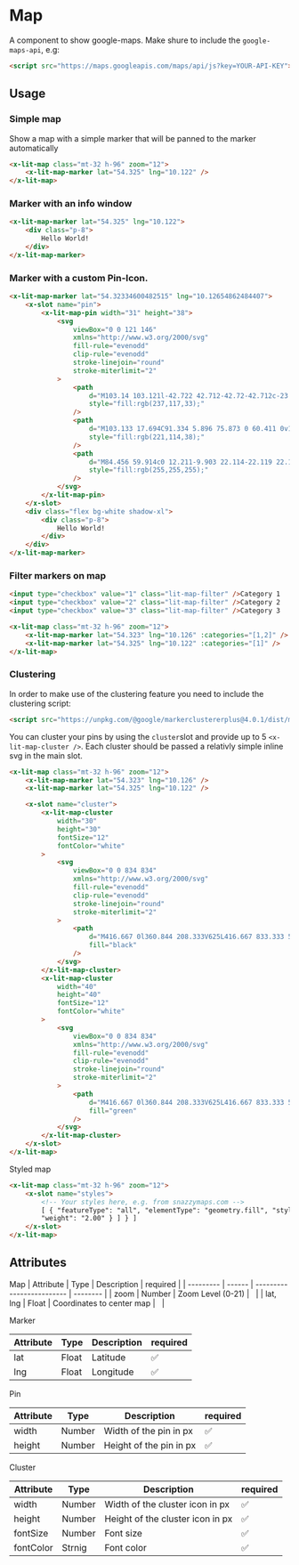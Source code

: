 # Map

A component to show google-maps. Make shure to include the `google-maps-api`, e.g:

```html
<script src="https://maps.googleapis.com/maps/api/js?key=YOUR-API-KEY"></script>
```

## Usage

### Simple map

Show a map with a simple marker that will be panned to the marker automatically

```html
<x-lit-map class="mt-32 h-96" zoom="12">
    <x-lit-map-marker lat="54.325" lng="10.122" />
</x-lit-map>
```

### Marker with an info window

```html
<x-lit-map-marker lat="54.325" lng="10.122">
    <div class="p-8">
        Hello World!
    </div>
</x-lit-map-marker>
```

### Marker with a custom Pin-Icon.

```html
<x-lit-map-marker lat="54.32334600482515" lng="10.12654862484407">
    <x-slot name="pin">
        <x-lit-map-pin width="31" height="38">
            <svg
                viewBox="0 0 121 146"
                xmlns="http://www.w3.org/2000/svg"
                fill-rule="evenodd"
                clip-rule="evenodd"
                stroke-linejoin="round"
                stroke-miterlimit="2"
            >
                <path
                    d="M103.14 103.121l-42.722 42.712-42.72-42.712c-23.597-23.59-23.597-61.836 0-85.427 23.592-23.592 61.848-23.592 85.442 0 23.592 23.591 23.592 61.837 0 85.427"
                    style="fill:rgb(237,117,33);"
                />
                <path
                    d="M103.133 17.694C91.334 5.896 75.873 0 60.411 0v145.833l42.722-42.712c23.592-23.59 23.592-61.839 0-85.427"
                    style="fill:rgb(221,114,38);"
                />
                <path
                    d="M84.456 59.914c0 12.211-9.903 22.114-22.119 22.114s-22.119-9.903-22.119-22.114c0-12.213 9.903-22.116 22.119-22.116s22.119 9.903 22.119 22.116"
                    style="fill:rgb(255,255,255);"
                />
            </svg>
        </x-lit-map-pin>
    </x-slot>
    <div class="flex bg-white shadow-xl">
        <div class="p-8">
            Hello World!
        </div>
    </div>
</x-lit-map-marker>
```

### Filter markers on map

```html
<input type="checkbox" value="1" class="lit-map-filter" />Category 1
<input type="checkbox" value="2" class="lit-map-filter" />Category 2
<input type="checkbox" value="3" class="lit-map-filter" />Category 3

<x-lit-map class="mt-32 h-96" zoom="12">
    <x-lit-map-marker lat="54.323" lng="10.126" :categories="[1,2]" />
    <x-lit-map-marker lat="54.325" lng="10.122" :categories="[1]" />
</x-lit-map>
```

### Clustering

In order to make use of the clustering feature you need to include the clustering script:

```html
<script src="https://unpkg.com/@google/markerclustererplus@4.0.1/dist/markerclustererplus.min.js"></script>
```

You can cluster your pins by using the `cluster`slot and provide up to 5 `<x-lit-map-cluster />`. Each cluster should be passed a relativly simple inline svg in the main slot.

```html
<x-lit-map class="mt-32 h-96" zoom="12">
    <x-lit-map-marker lat="54.323" lng="10.126" />
    <x-lit-map-marker lat="54.325" lng="10.122" />

    <x-slot name="cluster">
        <x-lit-map-cluster
            width="30"
            height="30"
            fontSize="12"
            fontColor="white"
        >
            <svg
                viewBox="0 0 834 834"
                xmlns="http://www.w3.org/2000/svg"
                fill-rule="evenodd"
                clip-rule="evenodd"
                stroke-linejoin="round"
                stroke-miterlimit="2"
            >
                <path
                    d="M416.667 0l360.844 208.333V625L416.667 833.333 55.823 625V208.333L416.667 0z"
                    fill="black"
                />
            </svg>
        </x-lit-map-cluster>
        <x-lit-map-cluster
            width="40"
            height="40"
            fontSize="12"
            fontColor="white"
        >
            <svg
                viewBox="0 0 834 834"
                xmlns="http://www.w3.org/2000/svg"
                fill-rule="evenodd"
                clip-rule="evenodd"
                stroke-linejoin="round"
                stroke-miterlimit="2"
            >
                <path
                    d="M416.667 0l360.844 208.333V625L416.667 833.333 55.823 625V208.333L416.667 0z"
                    fill="green"
                />
            </svg>
        </x-lit-map-cluster>
    </x-slot>
</x-lit-map>
```

Styled map

```html
<x-lit-map class="mt-32 h-96" zoom="12">
    <x-slot name="styles">
        <!-- Your styles here, e.g. from snazzymaps.com -->
        [ { "featureType": "all", "elementType": "geometry.fill", "stylers": [ {
        "weight": "2.00" } ] } ]
    </x-slot>
</x-lit-map>
```

## Attributes

Map
| Attribute | Type | Description | required |
| --------- | ------ | ------------------------- | -------- |
| zoom | Number | Zoom Level (0-21) |   |
| lat, lng | Float | Coordinates to center map |   |

Marker

| Attribute | Type  | Description | required |
| --------- | ----- | ----------- | -------- |
| lat       | Float | Latitude    | ✅       |
| lng       | Float | Longitude   | ✅       |

Pin

| Attribute | Type   | Description             | required |
| --------- | ------ | ----------------------- | -------- |
| width     | Number | Width of the pin in px  | ✅       |
| height    | Number | Height of the pin in px | ✅       |

Cluster

| Attribute | Type   | Description                      | required |
| --------- | ------ | -------------------------------- | -------- |
| width     | Number | Width of the cluster icon in px  | ✅       |
| height    | Number | Height of the cluster icon in px | ✅       |
| fontSize  | Number | Font size                        | ✅       |
| fontColor | Strnig | Font color                       | ✅       |
